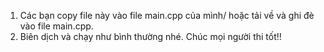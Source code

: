 1. Các bạn copy file này vào file main.cpp của mình/ hoặc tải về và ghi đè vào file main.cpp.
2. Biên dịch và chạy như bình thường nhé.
Chúc mọi người thi tốt!!
